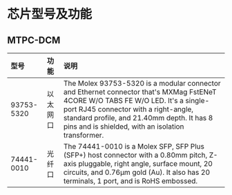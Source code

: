 # 芯片型号及功能
## MTPC-DCM
| 型号 | 功能 | 说明 |
| :--- | :--- | :--- |
| 93753-5320 | 以太网口 | The Molex 93753-5320 is a modular connector and Ethernet connector that's MXMag FstENeT 4CORE W/O TABS FE W/O LED. It's a single-port RJ45 connector with a right-angle, standard profile, and 21.40mm depth. It has 8 pins and is shielded, with an isolation transformer. |
| 74441-0010 | 光纤口 | The 74441-0010 is a Molex SFP, SFP Plus (SFP+) host connector with a 0.80mm pitch, Z-axis pluggable, right angle, surface mount, 20 circuits, and 0.76µm gold (Au). It also has 20 terminals, 1 port, and is RoHS embossed. |